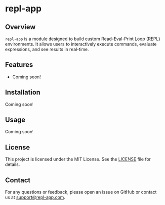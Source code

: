# repl-app

## Overview
`repl-app` is a module designed to build custom Read-Eval-Print Loop (REPL) environments. It allows users to interactively execute commands, evaluate expressions, and see results in real-time.

## Features
- Coming soon!

## Installation
Coming soon!

## Usage
Coming soon!

## License
This project is licensed under the MIT License. See the [LICENSE](LICENSE) file for details.

## Contact
For any questions or feedback, please open an issue on GitHub or contact us at support@repl-app.com.
